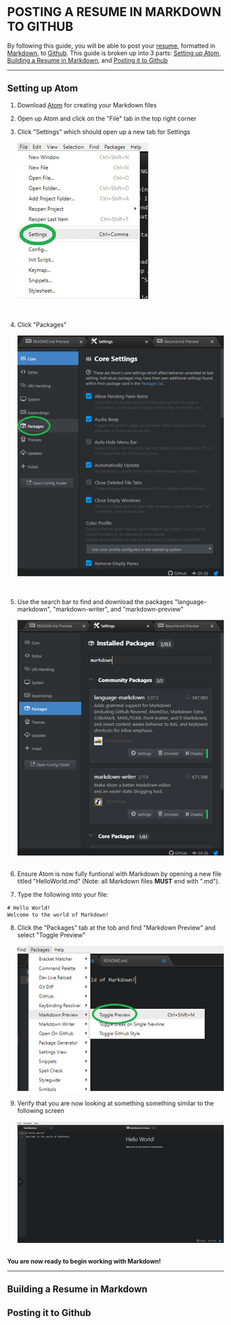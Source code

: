 # **POSTING A RESUME IN MARKDOWN TO GITHUB**

By following this guide, you will be able to post your [resume](https://bochk44.github.io/KBochResume.github/Resume), formatted in [Markdown](https://www.markdownguide.org/), to [Github](https://github.com/). This guide is broken up into 3 parts: <a href="first_step">Setting up Atom</a>, <a href="second_step">Building a Resume in Markdown</a>, and <a href="third_step">Posting it to Github</a>

---

<a id="first_step">Setting up Atom</a>
---

1. Download [Atom](https://atom.io/) for creating your Markdown files
2. Open up Atom and click on the "File" tab in the top right corner
3. Click "Settings" which should open up a new tab for Settings<br> <br>
![Settings Screenshot](README_Pictures/Screenshot1.jpg) <br> <br> <br>
4. Click "Packages"<br> <br>
![Packages Tab Screenshot](README_Pictures/Screenshot2.png) <br> <br> <br>
5. Use the search bar to find and download the packages "language-markdown", "markdown-writer", and "markdown-preview" <br> <br>
![Packages Download Screenshot](README_Pictures/Screenshot3.png) <br> <br>

6. Ensure Atom is now fully funtional with Markdown by opening a new file titled "HelloWorld.md" (Note: all Markdown files __MUST__ end with ".md").
7. Type the following into your file:<br>
```
# Hello World!
Welcome to the world of Markdown!
```
8. Click the "Packages" tab at the tob and find "Markdown Preview" and select "Toggle Preview" <br> <br>
![Packages Screenshot](README_Pictures/Screenshot4.png) <br> <br>
9. Verify that you are now looking at something something similar to the following screen <br> <br>
![Packages Screenshot](README_Pictures/Screenshot5.png) <br> <br>

**You are now ready to begin working with Markdown!**

---

<a id="second_step">Building a Resume in Markdown</a>
---

<a id="third_step">Posting it to Github</a>
---
